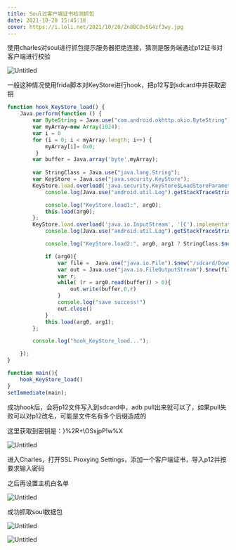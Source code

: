 ```yaml
---
title: Soul过客户端证书检测抓包
date: 2021-10-20 15:45:18
cover: https://i.loli.net/2021/10/20/Zn8BCOv5G4zf3wy.jpg
---
```


使用charles对soul进行抓包提示服务器拒绝连接，猜测是服务端通过p12证书对客户端进行校验 

![Untitled](https://i.loli.net/2021/10/20/tDvJ7XKrYCh1Hwu.png)

一般这种情况使用frida脚本对KeyStore进行hook，把p12写到sdcard中并获取密钥

```jsx
function hook_KeyStore_load() {
    Java.perform(function () {
        var ByteString = Java.use("com.android.okhttp.okio.ByteString");
        var myArray=new Array(1024);
        var i = 0
        for (i = 0; i < myArray.length; i++) {
            myArray[i]= 0x0;
         }
        var buffer = Java.array('byte',myArray);
        
        var StringClass = Java.use("java.lang.String");
        var KeyStore = Java.use("java.security.KeyStore");
        KeyStore.load.overload('java.security.KeyStore$LoadStoreParameter').implementation = function (arg0) {
            console.log(Java.use("android.util.Log").getStackTraceString(Java.use("java.lang.Throwable").$new()));

            console.log("KeyStore.load1:", arg0);
            this.load(arg0);
        };
        KeyStore.load.overload('java.io.InputStream', '[C').implementation = function (arg0, arg1) {
            console.log(Java.use("android.util.Log").getStackTraceString(Java.use("java.lang.Throwable").$new()));

            console.log("KeyStore.load2:", arg0, arg1 ? StringClass.$new(arg1) : null);

            if (arg0){
                var file =  Java.use("java.io.File").$new("/sdcard/Download/"+ String(arg0)+".p12");
                var out = Java.use("java.io.FileOutputStream").$new(file);
                var r;
                while( (r = arg0.read(buffer)) > 0){
                    out.write(buffer,0,r)
                }
                console.log("save success!")
                out.close()
            }
            this.load(arg0, arg1);
        };

        console.log("hook_KeyStore_load...");

    });
}

function main(){
    hook_KeyStore_load()    
}
setImmediate(main);
```

成功hook后，会将p12文件写入到sdcard中，adb pull出来就可以了，如果pull失败可以对p12改名，可能是文件名有多个后缀造成的

这里获取到密钥是：}%2R+\OSsjpP!w%X

![Untitled](https://i.loli.net/2021/10/20/SWZEcYnIhD7XFpd.png)

进入Charles，打开SSL Proxying Settings，添加一个客户端证书，导入p12并按要求输入密码

之后再设置主机白名单

![Untitled](https://i.loli.net/2021/10/20/ymnVWHKPJhSt2i1.png)

成功抓取soul数据包

![Untitled](https://i.loli.net/2021/10/20/KiRnWfM7cLtVm6C.png)

![Untitled](https://i.loli.net/2021/10/20/zHeOjyfxQgqVmXL.png)
